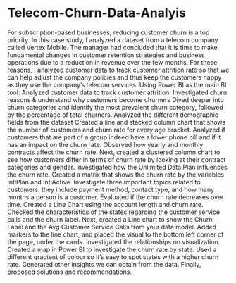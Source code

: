 # Telecom-Churn-Data-Analyis
For subscription-based businesses, reducing customer churn is a top priority. In this case study, I analyzed a dataset from a telecom company called Vertex Mobile.
The manager had concluded that it is time to make fundamental changes in customer retention strategies and business operations due to a reduction in revenue over the few months.
For these reasons, I analyzed customer data to track customer attrition rate so that we can help adjust the company policies and thus keep the customers happy as they use the company’s telecom services.
Using Power BI as the main BI tool:
Analyzed customer data to track customer attrition.
Investigated churn reasons & understand why customers become churners
Dived deeper into churn categories and identify the most prevalent churn category, followed by the percentage of total churners.
Analyzed the different demographic fields from the dataset
Created a line and stacked column chart that shows the number of customers and churn rate for every age bracket.
Analyzed if customers that are part of a group indeed have a lower phone bill and if it has an impact on the churn rate.
Observed how yearly and monthly contracts affect the churn rate. Next, created a clustered column chart to see how customers differ in terms of churn rate by looking at their contract categories and gender.
Investigated how the Unlimited Data Plan influences the churn rate.
Created a matrix that shows the churn rate by the variables IntlPlan and IntlActive.
Investigate three important topics related to customers: they include payment method, contact type, and how many months a person is a customer. Evaluated if the churn rate decreases over time. Created a Line Chart using the account length and churn rate.
Checked the characteristics of the states regarding the customer service calls and the churn label. Next, created a Line chart to show the Churn Label and the Avg Customer Service Calls from your data model. Added markers to the line chart, and placed the visual to the bottom left corner of the page, under the cards. Investigated the relationships on visualization.
Created a map in Power BI to investigate the churn rate by state. 
Used a different gradient of colour so it’s easy to spot states with a higher churn rate. 
Generated other insights we can obtain from the data.
Finally, proposed solutions and recommendations.
